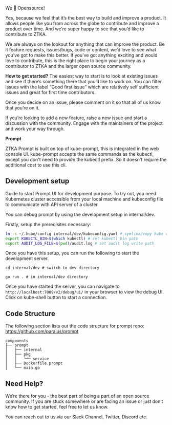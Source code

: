 We 💚 Opensource!

Yes, because we feel that it’s the best way to build and improve a product. It allows people like you from across the globe to contribute and improve a product over time. And we’re super happy to see that you’d like to contribute to ZTKA.

We are always on the lookout for anything that can improve the product. Be it feature requests, issues/bugs, code or content, we’d love to see what you’ve got to make this better. If you’ve got anything exciting and would love to contribute, this is the right place to begin your journey as a contributor to ZTKA and the larger open source community.

**How to get started?**
The easiest way to start is to look at existing issues and see if there’s something there that you’d like to work on. You can filter issues with the label “Good first issue” which are relatively self sufficient issues and great for first time contributors.

Once you decide on an issue, please comment on it so that all of us know that you’re on it.

If you’re looking to add a new feature, raise a new issue and start a discussion with the community. Engage with the maintainers of the project and work your way through.

**Prompt**

ZTKA Prompt is built on top of kube-prompt, this is integrated in the web console UI. kube-prompt accepts the same commands as the kubectl, except you don't need to provide the kubectl prefix. So it doesn't require the additional cost to use this cli.

## Development setup

Guide to start Prompt UI for development purpose. To try out, you need Kubernetes cluster accessible from your local machine and kubeconfig file to communicate with API server of a cluster.

You can debug prompt by using the development setup in internal/dev.

Firstly, setup the prereqisites necessary:

```bash
ln -s ~/.kube/config internal/dev/kubeconfig.yaml # symlink/copy kube config for use in debug
export KUBECTL_BIN=$(which kubectl) # set kubectl bin path
export AUDIT_LOG_FILE=$(pwd)/audit.log # set audit log write path
```

Once you have this setup, you can run the following to start the development server.

`cd internal/dev # switch to dev directory`

`go run . # in internal/dev directory`

Once you have started the server, you can navigate to `http://localhost:7009/v2/debug/ui/` in your browser to view the debug UI.
Click on kube-shell button to start a connection.

## Code Structure
The following section lists out the code structure for prompt repo: https://github.com/paralus/prompt 

```
components
├── prompt
│   ├── internal
│   ├── pkg
│   │   └── service
│   ├── Dockerfile.prompt
│   └── main.go
```

## Need Help?

We’re there for you - the best part of being a part of an open source community. If you are stuck somewhere or are facing an issue or just don’t know how to get started, feel free to let us know.

You can reach out to us via our Slack Channel, Twitter, Discord etc.
